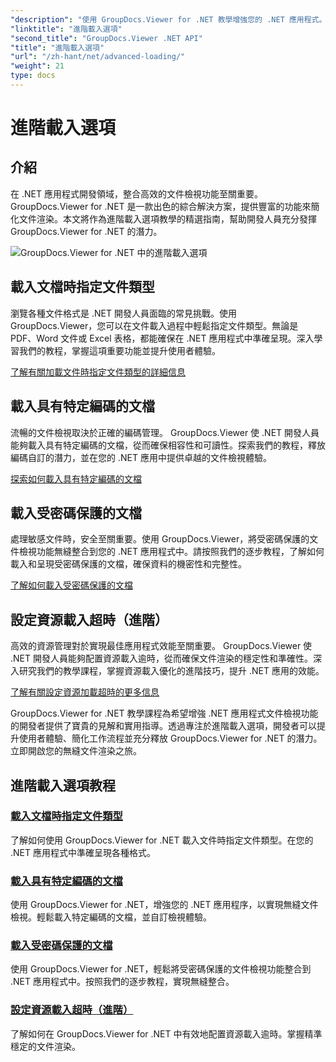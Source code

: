 ```yaml
---
"description": "使用 GroupDocs.Viewer for .NET 教學增強您的 .NET 應用程式。學習如何指定文件類型、管理編碼、載入受密碼保護的文件等等。"
"linktitle": "進階載入選項"
"second_title": "GroupDocs.Viewer .NET API"
"title": "進階載入選項"
"url": "/zh-hant/net/advanced-loading/"
"weight": 21
type: docs
---
```

# 進階載入選項

## 介紹

在 .NET 應用程式開發領域，整合高效的文件檢視功能至關重要。 GroupDocs.Viewer for .NET 是一款出色的綜合解決方案，提供豐富的功能來簡化文件渲染。本文將作為進階載入選項教學的精選指南，幫助開發人員充分發揮 GroupDocs.Viewer for .NET 的潛力。

![GroupDocs.Viewer for .NET 中的進階載入選項](/viewer/advanced-loading/image.png)
## 載入文檔時指定文件類型
瀏覽各種文件格式是 .NET 開發人員面臨的常見挑戰。使用 GroupDocs.Viewer，您可以在文件載入過程中輕鬆指定文件類型。無論是 PDF、Word 文件或 Excel 表格，都能確保在 .NET 應用程式中準確呈現。深入學習我們的教程，掌握這項重要功能並提升使用者體驗。

[了解有關加載文件時指定文件類型的詳細信息](./specify-file-type/)

## 載入具有特定編碼的文檔
流暢的文件檢視取決於正確的編碼管理。 GroupDocs.Viewer 使 .NET 開發人員能夠載入具有特定編碼的文檔，從而確保相容性和可讀性。探索我們的教程，釋放編碼自訂的潛力，並在您的 .NET 應用中提供卓越的文件檢視體驗。

[探索如何載入具有特定編碼的文檔](./load-documents-encoding/)

## 載入受密碼保護的文檔
處理敏感文件時，安全至關重要。使用 GroupDocs.Viewer，將受密碼保護的文件檢視功能無縫整合到您的 .NET 應用程式中。請按照我們的逐步教程，了解如何載入和呈現受密碼保護的文檔，確保資料的機密性和完整性。

[了解如何載入受密碼保護的文檔](./load-password-protected-document/)

## 設定資源載入超時（進階）
高效的資源管理對於實現最佳應用程式效能至關重要。 GroupDocs.Viewer 使 .NET 開發人員能夠配置資源載入逾時，從而確保文件渲染的穩定性和準確性。深入研究我們的教學課程，掌握資源載入優化的進階技巧，提升 .NET 應用的效能。

[了解有關設定資源加載超時的更多信息](./set-resource-loading-timeout/)

GroupDocs.Viewer for .NET 教學課程為希望增強 .NET 應用程式文件檢視功能的開發者提供了寶貴的見解和實用指導。透過專注於進階載入選項，開發者可以提升使用者體驗、簡化工作流程並充分釋放 GroupDocs.Viewer for .NET 的潛力。立即開啟您的無縫文件渲染之旅。
## 進階載入選項教程
### [載入文檔時指定文件類型](./specify-file-type/)
了解如何使用 GroupDocs.Viewer for .NET 載入文件時指定文件類型。在您的 .NET 應用程式中準確呈現各種格式。
### [載入具有特定編碼的文檔](./load-documents-encoding/)
使用 GroupDocs.Viewer for .NET，增強您的 .NET 應用程序，以實現無縫文件檢視。輕鬆載入特定編碼的文檔，並自訂檢視體驗。
### [載入受密碼保護的文檔](./load-password-protected-document/)
使用 GroupDocs.Viewer for .NET，輕鬆將受密碼保護的文件檢視功能整合到 .NET 應用程式中。按照我們的逐步教程，實現無縫整合。
### [設定資源載入超時（進階）](./set-resource-loading-timeout/)
了解如何在 GroupDocs.Viewer for .NET 中有效地配置資源載入逾時。掌握精準穩定的文件渲染。